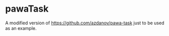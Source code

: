 # pawaTask

A modified version of <https://github.com/azdanov/pawa-task> just to be used as an example.